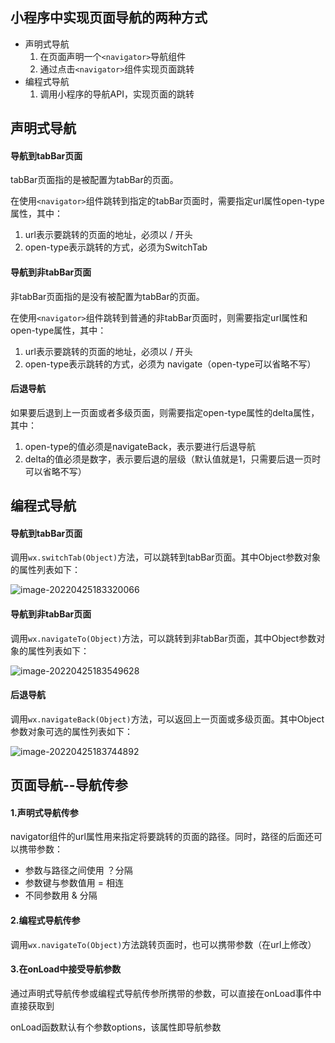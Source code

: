 ## 小程序中实现页面导航的两种方式

- 声明式导航
  1. 在页面声明一个`<navigator>`导航组件
  2. 通过点击`<navigator>`组件实现页面跳转
- 编程式导航
  1. 调用小程序的导航API，实现页面的跳转 

## 声明式导航

#### 导航到tabBar页面

tabBar页面指的是被配置为tabBar的页面。

在使用`<navigator>`组件跳转到指定的tabBar页面时，需要指定url属性open-type属性，其中：

1. url表示要跳转的页面的地址，必须以 / 开头
2. open-type表示跳转的方式，必须为SwitchTab



#### 导航到非tabBar页面

非tabBar页面指的是没有被配置为tabBar的页面。

在使用`<navigator>`组件跳转到普通的非tabBar页面时，则需要指定url属性和open-type属性，其中：

1. url表示要跳转的页面的地址，必须以 / 开头
2. open-type表示跳转的方式，必须为 navigate（open-type可以省略不写）

#### 后退导航

如果要后退到上一页面或者多级页面，则需要指定open-type属性的delta属性，其中：

1. open-type的值必须是navigateBack，表示要进行后退导航
2. delta的值必须是数字，表示要后退的层级（默认值就是1，只需要后退一页时可以省略不写）



## 编程式导航

#### 导航到tabBar页面

调用`wx.switchTab(Object)`方法，可以跳转到tabBar页面。其中Object参数对象的属性列表如下：

![image-20220425183320066](F:\study_notes\前端\微信小程序\页面导航.assets\image-20220425183320066.png)



#### 导航到非tabBar页面

调用`wx.navigateTo(Object)`方法，可以跳转到非tabBar页面，其中Object参数对象的属性列表如下：

![image-20220425183549628](F:\study_notes\前端\微信小程序\页面导航.assets\image-20220425183549628.png)

#### 后退导航

调用`wx.navigateBack(Object)`方法，可以返回上一页面或多级页面。其中Object参数对象可选的属性列表如下：

![image-20220425183744892](F:\study_notes\前端\微信小程序\页面导航.assets\image-20220425183744892.png)



## 页面导航--导航传参

#### 1.声明式导航传参

navigator组件的url属性用来指定将要跳转的页面的路径。同时，路径的后面还可以携带参数：

- 参数与路径之间使用  ？分隔
- 参数键与参数值用 = 相连
- 不同参数用 & 分隔

#### 2.编程式导航传参

调用`wx.navigateTo(Object)`方法跳转页面时，也可以携带参数（在url上修改）



#### 3.在onLoad中接受导航参数

通过声明式导航传参或编程式导航传参所携带的参数，可以直接在onLoad事件中直接获取到

onLoad函数默认有个参数options，该属性即导航参数